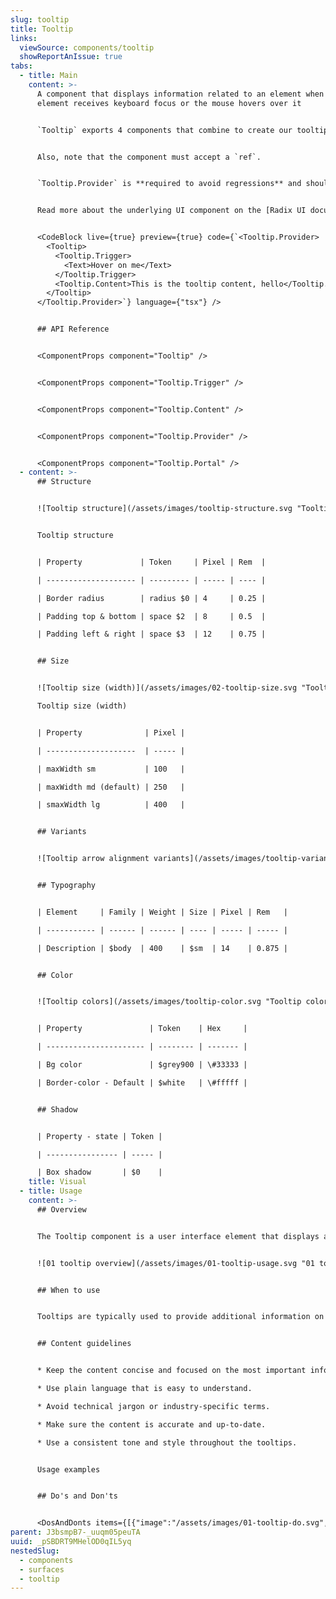```yaml
---
slug: tooltip
title: Tooltip
links:
  viewSource: components/tooltip
  showReportAnIssue: true
tabs:
  - title: Main
    content: >-
      A component that displays information related to an element when the
      element receives keyboard focus or the mouse hovers over it


      `Tooltip` exports 4 components that combine to create our tooltip. The `Tooltip.Trigger` requires a React component child (or passed to `as`) to allow the necessary event bindings and accessible properties to be cloned.


      Also, note that the component must accept a `ref`.


      `Tooltip.Provider` is **required to avoid regressions** and should be included at the root level of the application.


      Read more about the underlying UI component on the [Radix UI documentation site](https://radix-ui.com/primitives/docs/components/tooltip).


      <CodeBlock live={true} preview={true} code={`<Tooltip.Provider>
        <Tooltip>
          <Tooltip.Trigger>
            <Text>Hover on me</Text>
          </Tooltip.Trigger>
          <Tooltip.Content>This is the tooltip content, hello</Tooltip.Content>
        </Tooltip>
      </Tooltip.Provider>`} language={"tsx"} />


      ## API Reference


      <ComponentProps component="Tooltip" />


      <ComponentProps component="Tooltip.Trigger" />


      <ComponentProps component="Tooltip.Content" />


      <ComponentProps component="Tooltip.Provider" />


      <ComponentProps component="Tooltip.Portal" />
  - content: >-
      ## Structure


      ![Tooltip structure](/assets/images/tooltip-structure.svg "Tooltip structure")


      Tooltip structure


      | Property             | Token     | Pixel | Rem  |

      | -------------------- | --------- | ----- | ---- |

      | Border radius        | radius $0 | 4     | 0.25 |

      | Padding top & bottom | space $2  | 8     | 0.5  |

      | Padding left & right | space $3  | 12    | 0.75 |


      ## Size


      ![Tooltip size (width)](/assets/images/02-tooltip-size.svg "Tooltip size (width)")

      Tooltip size (width)


      | Property              | Pixel |

      | --------------------  | ----- |

      | maxWidth sm           | 100   |

      | maxWidth md (default) | 250   |

      | smaxWidth lg          | 400   |


      ## Variants


      ![Tooltip arrow alignment variants](/assets/images/tooltip-variants.svg "Tooltip arrow alignment variants")


      ## Typography


      | Element     | Family | Weight | Size | Pixel | Rem   |

      | ----------- | ------ | ------ | ---- | ----- | ----- |

      | Description | $body  | 400    | $sm  | 14    | 0.875 |


      ## Color


      ![Tooltip colors](/assets/images/tooltip-color.svg "Tooltip colors")


      | Property               | Token    | Hex     |

      | ---------------------- | -------- | ------- |

      | Bg color               | $grey900 | \#33333 |

      | Border-color - Default | $white   | \#fffff |


      ## Shadow


      | Property - state | Token |

      | ---------------- | ----- |

      | Box shadow       | $0    |
    title: Visual
  - title: Usage
    content: >-
      ## Overview


      The Tooltip component is a user interface element that displays additional information when the user hovers over or clicks on a specific element. Tooltips are typically used to provide users with context or additional details about an element, such as the purpose of a button or the meaning of an icon.


      ![01 tooltip overview](/assets/images/01-tooltip-usage.svg "01 tooltip overview")


      ## When to use


      Tooltips are typically used to provide additional information on a specific term or item, or to clarify a confusing element on a webpage or application. They can help to improve the user experience by providing quick access to relevant information without cluttering the main interface.


      ## Content guidelines


      * Keep the content concise and focused on the most important information.

      * Use plain language that is easy to understand.

      * Avoid technical jargon or industry-specific terms.

      * Make sure the content is accurate and up-to-date.

      * Use a consistent tone and style throughout the tooltips.


      Usage examples


      ## Do's and Don'ts


      <DosAndDonts items={[{"image":"/assets/images/01-tooltip-do.svg","type":"do","description":"Ensure that the tooltip's content is clear and concise."},{"description":"Overload tooltips with excessive information.","type":"dont","image":"/assets/images/02-tooltip-dont.svg"},{"description":"Choose appropriate tooltip placements that don't obstruct critical content and are contextually relevant.","type":"do","image":"/assets/images/03-tooltip-do.svg"},{"description":"Position tooltips in a way that obscures the content or makes it difficult for users to interact with the elements they're hovering over.","type":"dont","image":"/assets/images/04-tooltip-dont.svg"},{"image":"/assets/images/05-tooltip-do.svg","description":"Use tooltip if the content is cut off with an ellipsis or overflows.","type":"do"},{"description":"Use tooltips excessively. Reserve them for situations where additional context or information is genuinely needed.","type":"dont","image":"/assets/images/06-tooltip-dont.svg"}]} />
parent: J3bsmpB7-_uuqm05peuTA
uuid: _pSBDRT9MHelOD0qIL5yq
nestedSlug:
  - components
  - surfaces
  - tooltip
---
```

